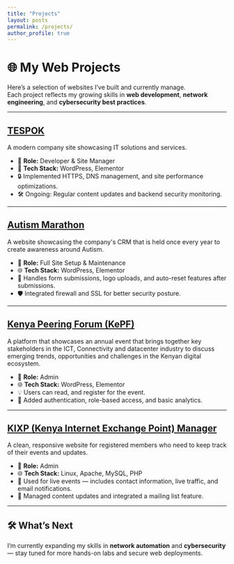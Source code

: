 ```yaml
---
title: "Projects"
layout: posts
permalink: /projects/
author_profile: true
---
```


# 🌐 My Web Projects

Here’s a selection of websites I’ve built and currently manage.  
Each project reflects my growing skills in **web development**, **network engineering**, and **cybersecurity best practices**.

---

## [TESPOK](https://www.tespok.co.ke/)
A modern company site showcasing IT solutions and services.

- 🧰 **Role:** Developer & Site Manager  
- 🧠 **Tech Stack:** WordPress, Elementor 
- 🔒 Implemented HTTPS, DNS management, and site performance optimizations.  
- 🛠️ Ongoing: Regular content updates and backend security monitoring.

---

## [Autism Marathon](https://autismmarathon.or.ke/)
A website showcasing the company's CRM that is held once every year to create awareness around Autism.

- 🧰 **Role:** Full Site Setup & Maintenance  
- 🌐 **Tech Stack:** WordPress, Elementor  
- 📝 Handles form submissions, logo uploads, and auto-reset features after submissions.  
- 🛡️ Integrated firewall and SSL for better security posture.

---

## [Kenya Peering Forum (KePF)](https://kepf.co.ke/)
A platform that showcases an annual event that brings together key stakeholders in the ICT, Connectivity and datacenter industry to discuss emerging trends, opportunities and challenges in the Kenyan digital ecosystem.

- 🧰 **Role:** Admin  
- 🌐 **Tech Stack:** WordPress, Elementor  
- 💡 Users can read, and register for the event.  
- 🔐 Added authentication, role-based access, and basic analytics.

---

## [KIXP (Kenya Internet Exchange Point) Manager](https://portal.kixp.or.ke/customer/details)
A clean, responsive website for registered members who need to keep track of their events and updates.

- 🧰 **Role:** Admin  
- 🌐 **Tech Stack:** Linux, Apache, MySQL, PHP  
- 📅 Used for live events — includes contact information, live traffic, and email notifications.  
- 🔄 Managed content updates and integrated a mailing list feature.

---

## 🛠️ What’s Next
I’m currently expanding my skills in **network automation** and **cybersecurity** — stay tuned for more hands-on labs and secure web deployments.
